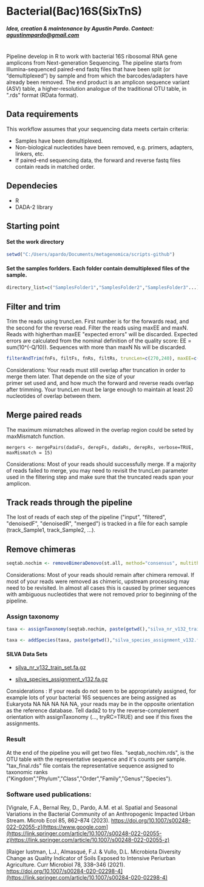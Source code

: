# Bacterial(Bac)16S(SixTnS)
##### Idea, creation & maintenance by Agustin Pardo. Contact: agustinmpardo@gmail.com

#

Pipeline develop in R to work with bacterial 16S ribosomal RNA gene amplicons from Next-generation Sequencing.
The pipeline starts from Illumina-sequenced paired-end fastq files that have been split (or “demultiplexed”) by sample and from which the barcodes/adapters have already been removed. The end product is an amplicon sequence variant (ASV) table, a higher-resolution analogue of the traditional OTU table, in ".rds" format (RData format). 

## Data requirements

This workflow assumes that your sequencing data meets certain criteria:

* Samples have been demultiplexed.
* Non-biological nucleotides have been removed, e.g. primers, adapters, linkers, etc.
* If paired-end sequencing data, the forward and reverse fastq files contain reads in matched order.

## Dependecies
* R
* DADA-2 library

## Starting point

#### Set the work directory
```R
setwd("C:/Users/apardo/Documents/metagenomica/scripts-github")
```
#### Set the samples forlders. Each folder contain demultiplexed files of the sample.
```R
directory_list=c("SamplesFolder1","SamplesFolder2","SamplesFolder3"...)
```

## Filter and trim
Trim the reads using truncLen. First number is for the forwards read, and the second for the reverse read. Filter the reads using maxEE and maxN. Reads with higherthan maxEE "expected errors" will be discarded. Expected errors are calculated from the nominal definition of the quality score: EE = sum(10^(-Q/10)). Sequences with more than maxN Ns will be discarded.
```R
filterAndTrim(fnFs, filtFs, fnRs, filtRs, truncLen=c(270,240), maxEE=c(10,10), maxN=0, rm.phix=TRUE, compress=TRUE, multithread=TRUE)
```
Considerations: Your reads must still overlap after truncation in order to merge them later. That depende on the size of your     
primer set used and, and how much the forward and reverse reads overlap after trimming. Your truncLen must be large enough to maintain at least 20 nucleotides of overlap between them.

## Merge paired reads
The maximum mismatches allowed in the overlap region could be seted by maxMismatch function.
```Ra
mergers <- mergePairs(dadaFs, derepFs, dadaRs, derepRs, verbose=TRUE, maxMismatch = 15)
```
Considerations: Most of your reads should successfully merge. If a majority of reads failed to merge, you may need to revisit the truncLen parameter used in the filtering step and make sure that the truncated reads span your amplicon. 

## Track reads through the pipeline
The lost of reads of each step of the pipeline ("input", "filtered", "denoisedF", "denoisedR", "merged") is tracked in a file for each sample (track_Sample1, track_Sample2, ...).

## Remove chimeras
```R
seqtab.nochim <- removeBimeraDenovo(st.all, method="consensus", multithread=TRUE, verbose=TRUE)
```
Considerations: Most of your reads should remain after chimera removal. If most of your reads were removed as chimeric, upstream processing may need to be revisited. In almost all cases this is caused by primer sequences with ambiguous nucleotides that were not removed prior to beginning of the pipeline.

### Assign taxonomy
```R
taxa <- assignTaxonomy(seqtab.nochim, paste(getwd(),"silva_nr_v132_train_set.fa.gz" ,sep="/"), multithread=TRUE, tryRC=TRUE)
```
```R
taxa <- addSpecies(taxa, paste(getwd(),"silva_species_assignment_v132.fa.gz", sep="/"), tryRC=TRUE)
```

#### SILVA Data Sets
* [silva_nr_v132_train_set.fa.gz](https://zenodo.org/record/1172783/files/silva_nr_v132_train_set.fa.gz?download=1)

* [silva_species_assignment_v132.fa.gz](https://zenodo.org/record/1172783/files/silva_species_assignment_v132.fa.gz?download=1)


Considerations : If your reads do not seem to be appropriately assigned, for example lots of your bacterial 16S sequences are being assigned as Eukaryota NA NA NA NA NA, your reads may be in the opposite orientation as the reference database. Tell dada2 to try the reverse-complement orientation with assignTaxonomy (..., tryRC=TRUE) and see if this fixes the assignments.

### Result
At the end of the pipeline you will get two files. "seqtab_nochim.rds", is the OTU table with the representative sequence and it's counts per sample. "tax_final.rds" file contais the representative sequence assigned to taxonomic ranks ("Kingdom","Phylum","Class","Order","Family","Genus","Species").


### Software used publications:

[Vignale, F.A., Bernal Rey, D., Pardo, A.M. et al. Spatial and Seasonal Variations in the Bacterial Community of an Anthropogenic Impacted Urban Stream. Microb Ecol 85, 862–874 (2023). https://doi.org/10.1007/s00248-022-02055-z](https://www.google.com](https://link.springer.com/article/10.1007/s00248-022-02055-z)https://link.springer.com/article/10.1007/s00248-022-02055-z)

[Raiger Iustman, L.J., Almasqué, F.J. & Vullo, D.L. Microbiota Diversity Change as Quality Indicator of Soils Exposed to Intensive Periurban Agriculture. Curr Microbiol 78, 338–346 (2021). https://doi.org/10.1007/s00284-020-02298-4](https://link.springer.com/article/10.1007/s00284-020-02298-4)
